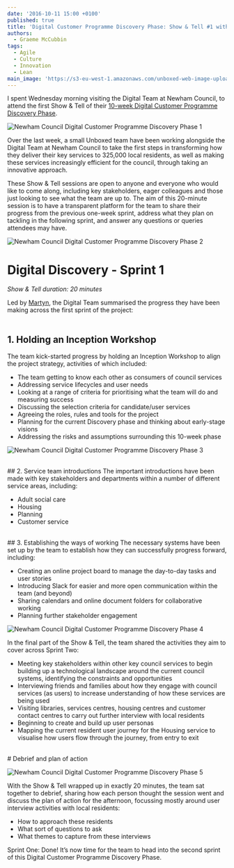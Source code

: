 ```yaml
---
date: '2016-10-11 15:00 +0100'
published: true
title: 'Digital Customer Programme Discovery Phase: Show & Tell #1 with Newham Council'
authors:
  - Graeme McCubbin
tags:
  - Agile
  - Culture
  - Innovation
  - Lean
main_image: 'https://s3-eu-west-1.amazonaws.com/unboxed-web-image-uploader/11fb067a23ae99c6308f6ead86d39e35.jpg'
---
```

I spent Wednesday morning visiting the Digital Team at Newham Council, to attend the first Show & Tell of their [10-week Digital Customer Programme Discovery Phase](https://unboxed.co/news/unboxed-is-awarded-digital-customer-programme-discovery-phase-contract-with-newham-council/).<br/>

![Newham Council Digital Customer Programme Discovery Phase 1](https://s3-eu-west-1.amazonaws.com/unboxed-web-images/95d82252fe5e7a8fc3bdea678f37ba17.jpg)

Over the last week, a small Unboxed team have been working alongside the Digital Team at Newham Council to take the first steps in transforming how they deliver their key services to 325,000 local residents, as well as making these services increasingly efficient for the council, through taking an innovative approach.<br/>

These Show & Tell sessions are open to anyone and everyone who would like to come along, including key stakeholders, eager colleagues and those just looking to see what the team are up to. The aim of this 20-minute session is to have a transparent platform for the team to share their progress from the previous one-week sprint, address what they plan on tackling in the following sprint, and answer any questions or queries attendees may have.<br/>

![Newham Council Digital Customer Programme Discovery Phase 2](https://s3-eu-west-1.amazonaws.com/unboxed-web-image-uploader/62aae8b6291da976d55ff8bd4abf3c99.JPG)

# Digital Discovery - Sprint 1
<i>Show & Tell duration: 20 minutes</i><br/>

Led by [Martyn](https://unboxed.co/people/#martyn-evans), the Digital Team summarised the progress they have been making across the first sprint of the project:<br/>
<br/>

## 1. Holding an Inception Workshop
The team kick-started progress by holding an Inception Workshop to align the project strategy, activities of which included:<br/>

- The team getting to know each other as consumers of council services
- Addressing service lifecycles and user needs
- Looking at a range of criteria for prioritising what the team will do and measuring success
- Discussing the selection criteria for candidate/user services
- Agreeing the roles, rules and tools for the project
- Planning for the current Discovery phase and thinking about early-stage visions
- Addressing the risks and assumptions surrounding this 10-week phase

![Newham Council Digital Customer Programme Discovery Phase 3](https://s3-eu-west-1.amazonaws.com/unboxed-web-images/9563e6797cedcc8d2cb61a47aa77d61e.jpg)

<br/>
## 2. Service team introductions
The important introductions have been made with key stakeholders and departments within a number of different service areas, including:<br/>

- Adult social care
- Housing
- Planning
- Customer service

<br/>
## 3. Establishing the ways of working
The necessary systems have been set up by the team to establish how they can successfully progress forward, including:<br/>

- Creating an online project board to manage the day-to-day tasks and user stories
- Introducing Slack for easier and more open communication within the team (and beyond)
- Sharing calendars and online document folders for collaborative working
- Planning further stakeholder engagement

![Newham Council Digital Customer Programme Discovery Phase 4](https://s3-eu-west-1.amazonaws.com/unboxed-web-images/3d8bdcf1a9afb608db550e31c4dfaf86.jpg)

In the final part of the Show & Tell, the team shared the activities they aim to cover across Sprint Two:<br/>

- Meeting key stakeholders within other key council services to begin building up a technological landscape around the current council systems, identifying the constraints and opportunities
- Interviewing friends and families about how they engage with council services (as users) to increase understanding of how these services are being used
- Visiting libraries, services centres, housing centres and customer contact centres to carry out further interview with local residents
- Beginning to create and build up user personas
- Mapping the current resident user journey for the Housing service to visualise how users flow through the journey, from entry to exit

<br/>
# Debrief and plan of action

![Newham Council Digital Customer Programme Discovery Phase 5](https://s3-eu-west-1.amazonaws.com/unboxed-web-images/ed2f8c353c0eef9a249e8edd942f7aa2.jpg)

With the Show & Tell wrapped up in exactly 20 minutes, the team sat together to debrief, sharing how each person thought the session went and discuss the plan of action for the afternoon, focussing mostly around user interview activities with local residents:<br/>

- How to approach these residents
- What sort of questions to ask
- What themes to capture from these interviews

Sprint One: Done! It’s now time for the team to head into the second sprint of this Digital Customer Programme Discovery Phase.
